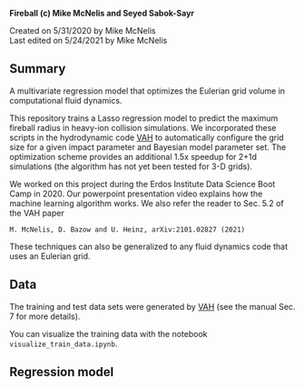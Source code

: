 **Fireball (c) Mike McNelis and Seyed Sabok-Sayr**

Created on 5/31/2020 by Mike McNelis\
Last edited on 5/24/2021 by Mike McNelis

## Summary

A multivariate regression model that optimizes the Eulerian grid volume in computational fluid dynamics. 

This repository trains a Lasso regression model to predict the maximum fireball radius in heavy-ion collision simulations. We incorporated these scripts in the hydrodynamic code [VAH](https://github.com/mjmcnelis/cpu_vah) to automatically configure the grid size for a given impact parameter and Bayesian model parameter set. The optimization scheme provides an additional 1.5x speedup for 2+1d simulations (the algorithm has not yet been tested for 3-D grids).

We worked on this project during the Erdos Institute Data Science Boot Camp in 2020. Our powerpoint presentation video explains how the machine learning algorithm works. We also refer the reader to Sec. 5.2 of the VAH paper

    M. McNelis, D. Bazow and U. Heinz, arXiv:2101.02827 (2021)

These techniques can also be generalized to any fluid dynamics code that uses an Eulerian grid.

## Data

The training and test data sets were generated by [VAH](https://github.com/mjmcnelis/cpu_vah) (see the manual Sec. 7 for more details). 

You can visualize the training data with the notebook `visualize_train_data.ipynb`.


## Regression model


